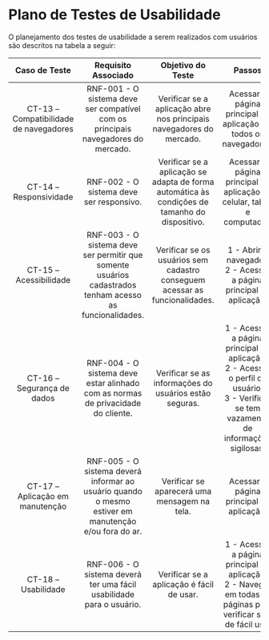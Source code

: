 # Plano de Testes de Usabilidade

O planejamento dos testes de usabilidade a serem realizados com usuários são descritos na tabela a seguir:

| **Caso de Teste** 	| **Requisito Associado** 	| **Objetivo do Teste** 	| **Passos** 	| **Critério de Êxito** 	|
|:---:	|:---:	|:---:	|:---:	|:---:	|
| CT-13 – Compatibilidade de navegadores 	| RNF-001 - O sistema deve ser compatível com os principais navegadores do mercado.	| Verificar se a aplicação abre nos principais navegadores do mercado. | Acessar a página principal da aplicação em todos os navegadores. 	| A aplicação deve funcionar corretamente em todos os navegadores.	|
| CT-14 – Responsividade 	| RNF-002 - O sistema deve ser responsivo. | Verificar se a aplicação se adapta de forma automática às condições de tamanho do dispositivo. | Acessar a página principal da aplicação no celular, tablet e computador.	| A aplicação deve funcionar corretamente em todos os dispositivos. |
| CT-15 – Acessibilidade | RNF-003 - O sistema deve ser permitir que somente usuários cadastrados tenham acesso as funcionalidades. | Verificar se os usuários sem cadastro conseguem acessar as funcionalidades. | 1 - Abrir o navegador;<br> 2 - Acessar a página principal da aplicação. | As funcionalidades devem ficar disponíveis apenas para usuários cadastrados.	|
| CT-16 – Segurança de dados 	| RNF-004 - O sistema deve estar alinhado com as normas de privacidade do cliente.	| Verificar se as informações do usuários estão seguras. | 1 - Acessar a página principal da aplicação;<br> 2 - Acessar o perfil do usuário;<br> 3 - Verificar se tem vazamento de informações sigilosas. | Os dados do cliente não são divulgados à terceiros. |
| CT-17 – Aplicação em manutenção | RNF-005 - O sistema deverá informar ao usuário quando o mesmo estiver em manutenção e/ou fora do ar. | Verificar se aparecerá uma mensagem na tela. | Acessar a página principal da aplicação. | Uma mensagem aparecerá na tela quando a aplicação estiver em manutenção e/ou fora do ar. |
| CT-18 – Usabilidade | RNF-006 - O sistema deverá ter uma fácil usabilidade para o usuário. | Verificar se a aplicação é fácil de usar. | 1 - Acessar a página principal da aplicação;<br> 2 - Navegar em todas as páginas para verificar se é de fácil uso. | Usuários de qualquer idade devem conseguir usar a aplicação. |
